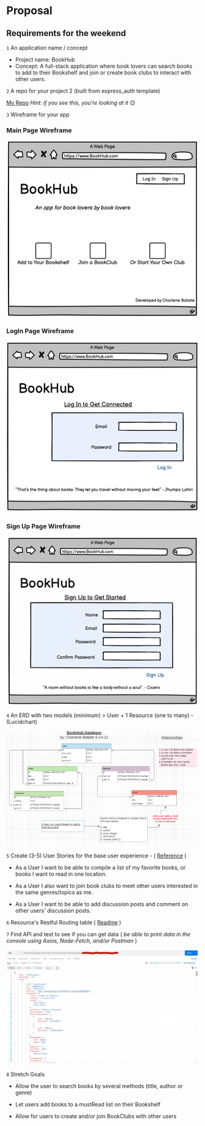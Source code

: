 # Proposal

## Requirements for the weekend

`1` An application name / concept

- Project name: BookHub
- Concept: A full-stack application where book lovers can search books to add to their Bookshelf and join or create book clubs to interact with other users.

`2` A repo for your project 2 (built from express_auth template)

[My Repo](https://github.com/charlenebatiste/BookHub)
_Hint: if you see this, you're looking at it_ 😉

`3` Wireframe for your app

### Main Page Wireframe

![Main Page Wireframe](/public/assets/mainpagewireframe.png)

### LogIn Page Wireframe

![LogIn Page Wireframe](/public/assets/loginwireframe.png)

### Sign Up Page Wireframe

![signup Page Wireframe](/public/assets/signupwireframe.png)

`4` An ERD with two models (minimum) > User + 1 Resource (one to many) - (Lucidchart)

![Database ERD](/public/assets/bookhub-ERD.png)

`5` Create (3-5) User Stories for the base user experience - ( [Reference](https://revelry.co/resources/development/user-stories-that-dont-suck/) )

- As a User I want to be able to compile a list of my favorite books, or books I want to read in one location.

- As a User I also want to join book clubs to meet other users interested in the same genres/topics as me.

- As a User I want to be able to add discussion posts and comment on other users' discussion posts.

`6` Resource's Restful Routing table ( [Readme](https://romebell.gitbook.io/sei-412/node-express/00readme-1/01intro-to-express/00readme#restful-routing) )

`7` Find API and test to see if you can get data ( _be able to print data in the console using Axios, Node-Fetch, and/or Postman_ )

![Proof Of Fetch](/public/assets/proof-of-fetch.png)

`8` Stretch Goals

- Allow the user to search books by several methods (title, author or genre)

- Let users add books to a mustRead list on their Bookshelf

- Allow for users to create and/or join BookClubs with other users
